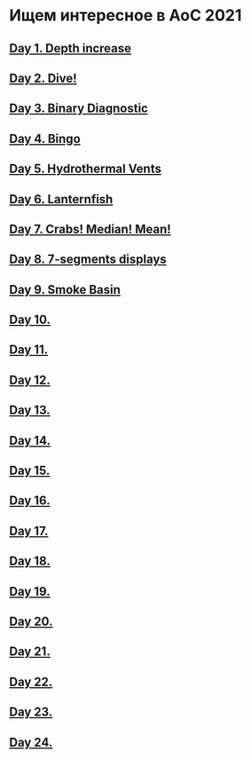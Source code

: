 # Ищем интересное в AoC 2021 

## [Day 1. Depth increase](DAY01.md)

## [Day 2. Dive!](DAY02.md)

## [Day 3. Binary Diagnostic](DAY03.md)

## [Day 4. Bingo](DAY04.md)

## [Day 5. Hydrothermal Vents](DAY05.md)

## [Day 6. Lanternfish](DAY06.md)

## [Day 7. Crabs! Median! Mean!](DAY07.md)

## [Day 8. 7-segments displays](DAY08.md)

## [Day 9. Smoke Basin](DAY09.md)

## [Day 10.](DAY10.md)

## [Day 11.](DAY11.md)

## [Day 12.](DAY12.md)

## [Day 13.](DAY13.md)

## [Day 14.](DAY14.md)

## [Day 15.](DAY15.md)

## [Day 16.](DAY16.md)

## [Day 17.](DAY17.md)

## [Day 18.](DAY18.md)

## [Day 19.](DAY19.md)

## [Day 20.](DAY20.md)

## [Day 21.](DAY21.md)

## [Day 22.](DAY22.md)

## [Day 23.](DAY23.md)

## [Day 24.](DAY24.md)
